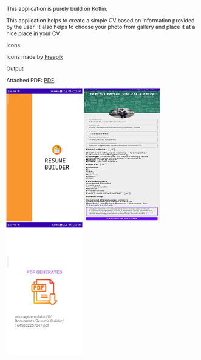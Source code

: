 This application is purely build on Kotlin.

This application helps to create a simple CV based on information provided by the user.
It also helps to choose your photo from gallery and place it at a nice place in your CV.

Icons<div>Icons made by <a href="https://www.freepik.com" title="Freepik">Freepik</a></div>

Output<div>Attached PDF: <a href="https://github.com/Mohit-Kumar23/Resume_Builder/blob/main/screen_screenshots/1645352257341.pdf" title="PDF">PDF</a></div>

<div></div>
<!DOCTYPE html>
<html>
<body>
<div>
<img src="https://github.com/Mohit-Kumar23/Resume_Builder/blob/main/screen_screenshots/Splash_screen.jpg" width="200" height="350">
<img src="https://github.com/Mohit-Kumar23/Resume_Builder/blob/main/screen_screenshots/Details_Page.png" width="200" height="350">
</div>
<div>  
<img src="https://github.com/Mohit-Kumar23/Resume_Builder/blob/main/screen_screenshots/Final_Page.jpg" width="200" height="350">
</div>
</body>
</html>
